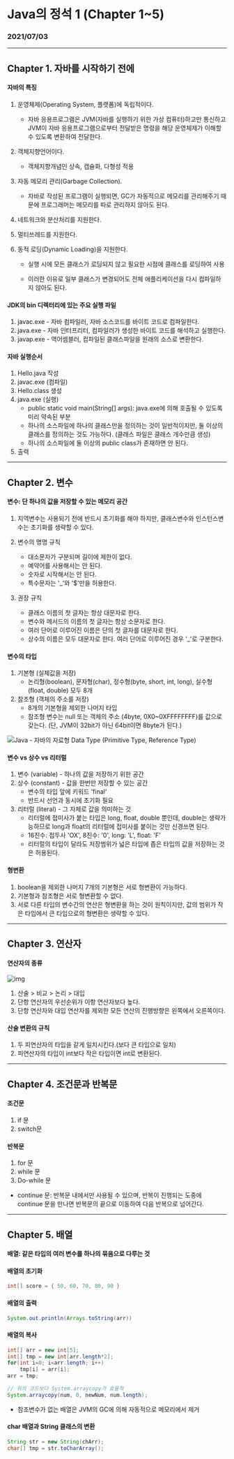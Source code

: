 # Java의 정석 1 (Chapter 1~5)

### 2021/07/03

----

## Chapter 1. 자바를 시작하기 전에

#### 자바의 특징

1. 운영체제(Operating System, 플랫폼)에 독립적이다.
   - 자바 응용프로그램은 JVM(자바를 실행하기 위한 가상 컴퓨터)하고만 통신하고 JVM이 자바 응용프로그램으로부터 전달받은 명령을 해당 운영체제가 이해할 수 있도록 변환하여 전달한다.

2. 객체지향언어이다.
   - 객체지향개념인 상속, 캡슐화, 다형성 적용

3. 자동 메모리 관리(Garbage Collection).
   - 자바로 작성된 프로그램이 실행되면, GC가 자동적으로 메모리를 관리해주기 때문에 프로그래머는 메모리를 따로 관리하지 않아도 된다.

4. 네트워크와 분산처리를 지원한다.

5. 멀티쓰레드를 지원한다.

6. 동적 로딩(Dynamic Loading)을 지원한다.

   - 실행 시에 모든 클래스가 로딩되지 않고 필요한 시점에 클래스를 로딩하여 사용

   - 이러한 이유로 일부 클래스가 변경되어도 전체 애플리케이션을 다시 컴파일하지 않아도 된다.

#### JDK의 bin 디렉터리에 있는 주요 실행 파일

1. javac.exe - 자바 컴파일러, 자바 소스코드를 바이트 코드로 컴파일한다.
2. java.exe - 자바 인터프리터, 컴파일러가 생성한 바이트 코드를 해석하고 실행한다.
3. javap.exe - 역어셈블러, 컴파일된 클래스파일을 원래의 소스로 변환한다.

#### 자바 실행순서

1. Hello.java 작성
2. javac.exe (컴파일)
3. Hello.class 생성
4. java.exe (실행)
   - public static void main(String[] args): java.exe에 의해 호출될 수 있도록 미리 약속된 부분
   - 하나의 소스파일에 하나의 클래스만을 정의하는 것이 일반적이지만, 둘 이상의 클래스를 정의하는 것도 가능하다. (클래스 파일은 클래스 개수만큼 생성)
   - 하나의 소스파일에 둘 이상의 public class가 존재하면 안 된다.
5. 출력

-------

## Chapter 2. 변수

#### 변수: 단 하나의 값을 저장할 수 있는 메모리 공간

1. 지역변수는 사용되기 전에 반드시 초기화를 해야 하지만, 클래스변수와 인스턴스변수는 초기화를 생략할 수 있다.
2. 변수의 명명 규칙
   - 대소문자가 구분되며 길이에 제한이 없다.
   - 예약어를 사용해서는 안 된다.
   - 숫자로 시작해서는 안 된다.
   - 특수문자는 '_'와 '$'만을 허용한다.

3. 권장 규칙
   - 클래스 이름의 첫 글자는 항상 대문자로 한다.
   - 변수와 메서드의 이름의 첫 글자는 항상 소문자로 한다.
   - 여러 단어로 이루어진 이름은 단의 첫 글자를 대문자로 한다.
   - 상수의 이름은 모두 대문자로 한다. 여러 단어로 이루어진 경우 '_'로 구분한다.

#### 변수의 타입

1. 기본형 (실제값을 저장)
   - 논리형(boolean), 문자형(char), 정수형(byte, short, int, long), 실수형(float, double) 모두 8개
2. 참조형 (객체의 주소를 저장)
   - 8개의 기본형을 제외한 나머지 타입
   - 참조형 변수는 null 또는 객체의 주소 (4byte, 0X0~0XFFFFFFFF)를 값으로 갖는다. (단, JVM이 32bit가 아닌 64bit이면 8byte가 된다.)

![Java - 자바의 자료형 Data Type (Primitive Type, Reference Type)](https://blog.kakaocdn.net/dn/bd3GTU/btqVvNSDh1A/Zuk3RBigSV5wMP9Qnpm8E0/img.png)



#### 변수 vs 상수 vs 리터럴

1. 변수 (variable) - 하나의 값을 저장하기 위한 공간
2. 상수 (constant) - 값을 한번만 저장할 수 있는 공간
   - 변수의 타입 앞에 키워드 'final'
   - 반드시 선언과 동시에 초기화 필요
3. 리터럴 (literal) - 그 자체로 값을 의미하는 것
   - 리터럴에 접미사가 붙는 타입은 long, float, double 뿐인데, double는 생략가능하므로 long과 float의 리터럴에 접미사를 붙이는 것만 신경쓰면 된다.
   - 16진수: 접두사 'OX', 8진수: '0', long: 'L', float: 'F'
   - 리터럴의 타입이 달라도 저장범위가 넓은 타입에 좁은 타입의 값을 저장하는 것은 허용된다.

#### 형변환

1. boolean을 제외한 나머지 7개의 기본형은 서로 형변환이 가능하다.
2. 기본형과 참조형은 서로 형변환할 수 없다.
3. 서로 다른 타입의 변수간의 연산은 형변환을 하는 것이 원칙이지만, 값의 범위가 작은 타입에서 큰 타입으로의 형변환은 생략할 수 있다.

----

## Chapter 3. 연산자

#### 연산자의 종류

![img](https://mblogthumb-phinf.pstatic.net/20140407_40/29java_13968521824469pqVJ_PNG/20140407_153002.png?type=w2)

1. 산술 > 비교 > 논리 > 대입
2. 단항 연산자의 우선순위가 이항 연산자보다 높다.
3. 단항 연산자와 대입 연산자를 제외한 모든 연산의 진행방향은 왼쪽에서 오른쪽이다.

#### 산술 변환의 규칙

1. 두 피연산자의 타입을 같게 일치시킨다.(보다 큰 타입으로 일치)
2. 피연산자의 타입이 int보다 작은 타입이면 int로 변환된다.

----

## Chapter 4. 조건문과 반복문

#### 조건문

1. if 문
2. switch문

#### 반복문

1. for 문
2. while 문
3. Do-while 문

- continue 문: 반복문 내에서만 사용될 수 있으며, 반복이 진행되는 도중에  continue 문을 만나면 반복문의 끝으로 이동하여 다음 반복으로 넘어간다.

----

## Chapter 5. 배열

#### 배열: 같은 타입의 여러 변수를 하나의 묶음으로 다루는 것

#### 배열의 초기화

```java
int[] score = { 50, 60, 70, 80, 90 }	
```

#### 배열의 출력

```java
System.out.println(Arrays.toString(arr))
```

#### 배열의 복사

```java
int[] arr = new int[5];
int[] tmp = new int[arr.length*2];
for(int i=0; i<arr.length; i++)
	tmp[i] = arr[i];
arr = tmp;

// 위의 코드보다 System.arraycopy가 효율적
System.arraycopy(num, 0, newNum, num.length);
```

- 참조변수가 없는 배열은 JVM의 GC에 의해 자동적으로 메모리에서 제거

#### char 배열과 String 클래스의 변환

```java
String str = new String(chArr);
char[] tmp = str.toCharArray();	
```
